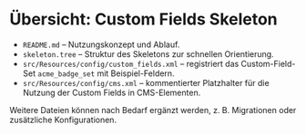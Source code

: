 # Übersicht: Custom Fields Skeleton

- `README.md` – Nutzungskonzept und Ablauf.
- `skeleton.tree` – Struktur des Skeletons zur schnellen Orientierung.
- `src/Resources/config/custom_fields.xml` – registriert das Custom-Field-Set `acme_badge_set` mit Beispiel-Feldern.
- `src/Resources/config/cms.xml` – kommentierter Platzhalter für die Nutzung der Custom Fields in CMS-Elementen.

Weitere Dateien können nach Bedarf ergänzt werden, z. B. Migrationen oder zusätzliche Konfigurationen.
